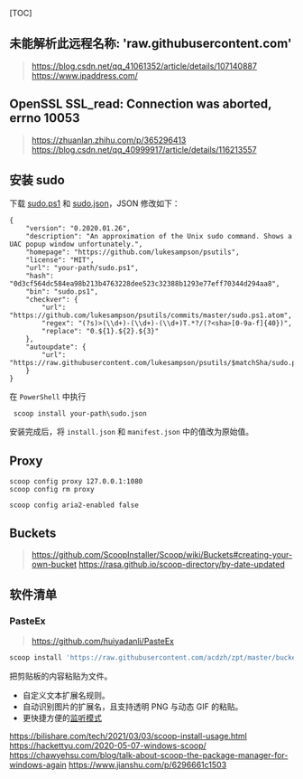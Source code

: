 [TOC]



## 未能解析此远程名称: 'raw.githubusercontent.com'

> https://blog.csdn.net/qq_41061352/article/details/107140887
> https://www.ipaddress.com/

## OpenSSL SSL_read: Connection was aborted, errno 10053

> https://zhuanlan.zhihu.com/p/365296413
> https://blog.csdn.net/qq_40999917/article/details/116213557

## 安装 sudo

下载 [sudo.ps1](https://raw.githubusercontent.com/lukesampson/psutils/c7116ac143ca81f223e6091d0974f45ac241eb1d/sudo.ps1) 和 [sudo.json](https://github.com/ScoopInstaller/Main/blob/master/bucket/sudo.json)，JSON 修改如下：

```shell
{
    "version": "0.2020.01.26",
    "description": "An approximation of the Unix sudo command. Shows a UAC popup window unfortunately.",
    "homepage": "https://github.com/lukesampson/psutils",
    "license": "MIT",
    "url": "your-path/sudo.ps1",
    "hash": "0d3cf564dc584ea98b213b4763228dee523c32388b1293e77eff70344d294aa8",
    "bin": "sudo.ps1",
    "checkver": {
        "url": "https://github.com/lukesampson/psutils/commits/master/sudo.ps1.atom",
        "regex": "(?s)>(\\d+)-(\\d+)-(\\d+)T.*?/(?<sha>[0-9a-f]{40})",
        "replace": "0.${1}.${2}.${3}"
    },
    "autoupdate": {
        "url": "https://raw.githubusercontent.com/lukesampson/psutils/$matchSha/sudo.ps1"
    }
}
```

在 `PowerShell` 中执行

```
 scoop install your-path\sudo.json
```

安装完成后，将 `install.json` 和 `manifest.json` 中的值改为原始值。

## Proxy

```
scoop config proxy 127.0.0.1:1080
scoop config rm proxy
```

```
scoop config aria2-enabled false
```

## Buckets

> https://github.com/ScoopInstaller/Scoop/wiki/Buckets#creating-your-own-bucket
> https://rasa.github.io/scoop-directory/by-date-updated

## 软件清单

### PasteEx

> https://github.com/huiyadanli/PasteEx

```powershell
scoop install 'https://raw.githubusercontent.com/acdzh/zpt/master/bucket/pasteex.json'
```

把剪贴板的内容粘贴为文件。

- 自定义文本扩展名规则。
- 自动识别图片的扩展名，且支持透明 PNG 与动态 GIF 的粘贴。
- 更快捷方便的[监听模式](https://github.com/huiyadanli/PasteEx/wiki#监听模式)

https://bilishare.com/tech/2021/03/03/scoop-install-usage.html
https://hackettyu.com/2020-05-07-windows-scoop/
https://chawyehsu.com/blog/talk-about-scoop-the-package-manager-for-windows-again
https://www.jianshu.com/p/6296661c1503
